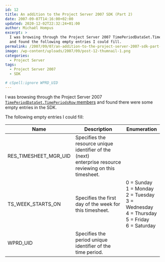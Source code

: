 ```yaml
---
id: 12
title: An addition to the Project Server 2007 SDK (Part 2)
date: 2007-09-07T14:16:00+02:00
updated: 2020-12-02T22:32:24+01:00
author: Michaël Hompus
excerpt: >
  I was browsing through the Project Server 2007 TimePeriodDataSet.TimePeriodsRow members
  and found the following empty entries I could fill.
permalink: /2007/09/07/an-addition-to-the-project-server-2007-sdk-part-2/
image: /wp-content/uploads/2007/09/post-12-thumnail-1.png
categories:
  - Project Server
tags:
  - Project Server 2007
  - SDK

# cSpell:ignore WPRD_UID
---
```


I was browsing through the Project Server 2007 [`TimePeriodDataSet.TimePeriodsRow` members][TIME_PERIOD_ROW_MEMBERS]
and found there were some empty entries in the SDK.

<!--more-->

The following empty entries I could fill:

| Name                  | Description                                                                                             | Enumeration                                                                          |
| --------------------- | ------------------------------------------------------------------------------------------------------- | ------------------------------------------------------------------------------------ |
| RES_TIMESHEET_MGR_UID | Specifies the resource unique identifier of the (next)<br>enterprise resource reviewing on this timesheet. |                                                                                      |
| TS_WEEK_STARTS_ON     | Specifies the first day of the week for this timesheet.                                                 | 0 = Sunday<br>1 = Monday<br>2 = Tuesday<br>3 = Wednesday<br>4 = Thursday<br>5 = Friday<br>6 = Saturday |
| WPRD_UID              | Specifies the period unique identifier of the time period.                                              |                                                                                      |

[TIME_PERIOD_ROW_MEMBERS]: https://learn.microsoft.com/previous-versions/office/developer/office-2007/ms479524(v=office.12)
